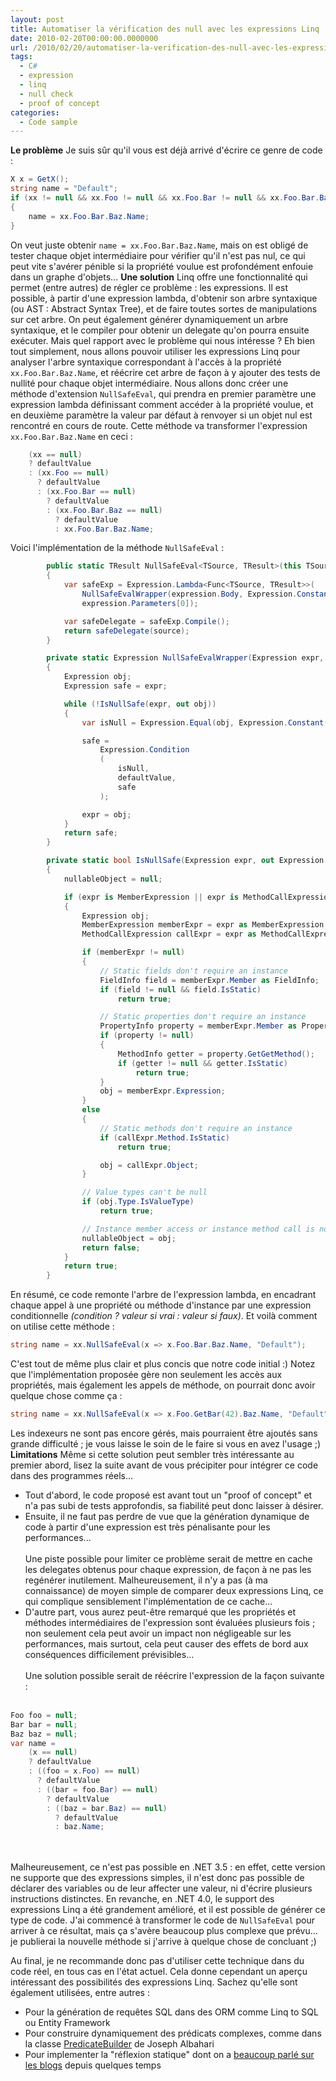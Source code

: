 ```yaml
---
layout: post
title: Automatiser la vérification des null avec les expressions Linq
date: 2010-02-20T00:00:00.0000000
url: /2010/02/20/automatiser-la-verification-des-null-avec-les-expressions-linq/
tags:
  - C#
  - expression
  - linq
  - null check
  - proof of concept
categories:
  - Code sample
---
```


**Le problème**  Je suis sûr qu'il vous est déjà arrivé d'écrire ce genre de code :  
```csharp
X x = GetX();
string name = "Default";
if (xx != null && xx.Foo != null && xx.Foo.Bar != null && xx.Foo.Bar.Baz != null)
{
    name = xx.Foo.Bar.Baz.Name;
}
```
  On veut juste obtenir `name = xx.Foo.Bar.Baz.Name`, mais on est obligé de tester chaque objet intermédiaire pour vérifier qu'il n'est pas nul, ce qui peut vite s'avérer pénible si la propriété voulue est profondément enfouie dans un graphe d'objets...  **Une solution**  Linq offre une fonctionnalité qui permet (entre autres) de régler ce problème : les expressions. Il est possible, à partir d'une expression lambda, d'obtenir son arbre syntaxique (ou AST : Abstract Syntax Tree), et de faire toutes sortes de manipulations sur cet arbre. On peut également générer dynamiquement un arbre syntaxique, et le compiler pour obtenir un delegate qu'on pourra ensuite exécuter.  Mais quel rapport avec le problème qui nous intéresse ? Eh bien tout simplement, nous allons pouvoir utiliser les expressions Linq pour analyser l'arbre syntaxique correspondant à l'accès à la propriété `xx.Foo.Bar.Baz.Name`, et réécrire cet arbre de façon à y ajouter des tests de nullité pour chaque objet intermédiaire.  Nous allons donc créer une méthode d'extension `NullSafeEval`, qui prendra en premier paramètre une expression lambda définissant comment accéder à la propriété voulue, et en deuxième paramètre la valeur par défaut à renvoyer si un objet nul est rencontré en cours de route.  Cette méthode va transformer l'expression `xx.Foo.Bar.Baz.Name` en ceci :  
```csharp
    (xx == null)
    ? defaultValue
    : (xx.Foo == null)
      ? defaultValue
      : (xx.Foo.Bar == null)
        ? defaultValue
        : (xx.Foo.Bar.Baz == null)
          ? defaultValue
          : xx.Foo.Bar.Baz.Name;
```
  Voici l'implémentation de la méthode `NullSafeEval` :  
```csharp
        public static TResult NullSafeEval<TSource, TResult>(this TSource source, Expression<Func<TSource, TResult>> expression, TResult defaultValue)
        {
            var safeExp = Expression.Lambda<Func<TSource, TResult>>(
                NullSafeEvalWrapper(expression.Body, Expression.Constant(defaultValue)),
                expression.Parameters[0]);

            var safeDelegate = safeExp.Compile();
            return safeDelegate(source);
        }

        private static Expression NullSafeEvalWrapper(Expression expr, Expression defaultValue)
        {
            Expression obj;
            Expression safe = expr;

            while (!IsNullSafe(expr, out obj))
            {
                var isNull = Expression.Equal(obj, Expression.Constant(null));

                safe =
                    Expression.Condition
                    (
                        isNull,
                        defaultValue,
                        safe
                    );

                expr = obj;
            }
            return safe;
        }

        private static bool IsNullSafe(Expression expr, out Expression nullableObject)
        {
            nullableObject = null;

            if (expr is MemberExpression || expr is MethodCallExpression)
            {
                Expression obj;
                MemberExpression memberExpr = expr as MemberExpression;
                MethodCallExpression callExpr = expr as MethodCallExpression;

                if (memberExpr != null)
                {
                    // Static fields don't require an instance
                    FieldInfo field = memberExpr.Member as FieldInfo;
                    if (field != null && field.IsStatic)
                        return true;

                    // Static properties don't require an instance
                    PropertyInfo property = memberExpr.Member as PropertyInfo;
                    if (property != null)
                    {
                        MethodInfo getter = property.GetGetMethod();
                        if (getter != null && getter.IsStatic)
                            return true;
                    }
                    obj = memberExpr.Expression;
                }
                else
                {
                    // Static methods don't require an instance
                    if (callExpr.Method.IsStatic)
                        return true;

                    obj = callExpr.Object;
                }

                // Value types can't be null
                if (obj.Type.IsValueType)
                    return true;

                // Instance member access or instance method call is not safe
                nullableObject = obj;
                return false;
            }
            return true;
        }
```
  En résumé, ce code remonte l'arbre de l'expression lambda, en encadrant chaque appel à une propriété ou méthode d'instance par une expression conditionnelle *(condition ? valeur si vrai : valeur si faux)*.  Et voilà comment on utilise cette méthode :  
```csharp
string name = xx.NullSafeEval(x => x.Foo.Bar.Baz.Name, "Default");
```
  C'est tout de même plus clair et plus concis que notre code initial :)  Notez que l'implémentation proposée gère non seulement les accès aux propriétés, mais également les appels de méthode, on pourrait donc avoir quelque chose comme ça :  
```csharp
string name = xx.NullSafeEval(x => x.Foo.GetBar(42).Baz.Name, "Default");
```
  Les indexeurs ne sont pas encore gérés, mais pourraient être ajoutés sans grande difficulté ; je vous laisse le soin de le faire si vous en avez l'usage ;)  **Limitations**  Même si cette solution peut sembler très intéressante au premier abord, lisez la suite avant de vous précipiter pour intégrer ce code dans des programmes réels...  
- Tout d'abord, le code proposé est avant tout un "proof of concept" et n'a pas subi de tests approfondis, sa fiabilité peut donc laisser à désirer.
- Ensuite, il ne faut pas perdre de vue que la génération dynamique de code à partir d'une expression est très pénalisante pour les performances...<br><br>Une piste possible pour limiter ce problème serait de mettre en cache les delegates obtenus pour chaque expression, de façon à ne pas les regénérer inutilement. Malheureusement, il n'y a pas (à ma connaissance) de moyen simple de comparer deux expressions Linq, ce qui complique sensiblement l'implémentation de ce cache...
- D'autre part, vous aurez peut-être remarqué que les propriétés et méthodes intermédiaires de l'expression sont évaluées plusieurs fois ; non seulement cela peut avoir un impact non négligeable sur les performances, mais surtout, cela peut causer des effets de bord aux conséquences difficilement prévisibles...<br><br>Une solution possible serait de réécrire l'expression de la façon suivante :<br><br>
```csharp
Foo foo = null;
Bar bar = null;
Baz baz = null;
var name =
    (x == null)
    ? defaultValue
    : ((foo = x.Foo) == null)
      ? defaultValue
      : ((bar = foo.Bar) == null)
        ? defaultValue
        : ((baz = bar.Baz) == null)
          ? defaultValue
          : baz.Name;
```
<br><br>Malheureusement, ce n'est pas possible en .NET 3.5 : en effet, cette version ne supporte que des expressions simples, il n'est donc pas possible de déclarer des variables ou de leur affecter une valeur, ni d'écrire plusieurs instructions distinctes. En revanche, en .NET 4.0, le support des expressions Linq a été grandement amélioré, et il est possible de générer ce type de code. J'ai commencé à transformer le code de `NullSafeEval` pour arriver à ce résultat, mais ça s'avère beaucoup plus complexe que prévu... je publierai la nouvelle méthode si j'arrive à quelque chose de concluant ;)

Au final, je ne recommande donc pas d'utiliser cette technique dans du code réel, en tous cas en l'état actuel. Cela donne cependant un aperçu intéressant des possibilités des expressions Linq. Sachez qu'elle sont également utilisées, entre autres :
- Pour la génération de requêtes SQL dans des ORM comme Linq to SQL ou Entity Framework
- Pour construire dynamiquement des prédicats complexes, comme dans la classe [PredicateBuilder](http://www.albahari.com/nutshell/predicatebuilder.aspx) de Joseph Albahari
- Pour implementer la "réflexion statique" dont on a [beaucoup parlé sur les blogs](http://www.google.com/search?tbo=1&amp;tbs=blg:1&amp;q=static+reflection) depuis quelques temps



